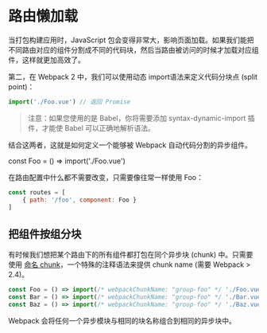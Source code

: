 # 路由懒加载

当打包构建应用时，JavaScript 包会变得非常大，影响页面加载。如果我们能把不同路由对应的组件分割成不同的代码块，然后当路由被访问的时候才加载对应组件，这样就更加高效了。

第二，在 Webpack 2 中，我们可以使用动态 import语法来定义代码分块点 (split point)：

~~~js
import('./Foo.vue') // 返回 Promise
~~~

> 注意：如果您使用的是 Babel，你将需要添加 syntax-dynamic-import 插件，才能使 Babel 可以正确地解析语法。

结合这两者，这就是如何定义一个能够被 Webpack 自动代码分割的异步组件。

const Foo = () => import('./Foo.vue')

在路由配置中什么都不需要改变，只需要像往常一样使用 Foo：

~~~js
const routes = [
    { path: '/foo', component: Foo }
]
~~~

## 把组件按组分块

有时候我们想把某个路由下的所有组件都打包在同个异步块 (chunk) 中。只需要使用 [命名 chunk](https://webpack.js.org/guides/code-splitting-require/#chunkname)，一个特殊的注释语法来提供 chunk name (需要 Webpack > 2.4)。

~~~js
const Foo = () => import(/* webpackChunkName: "group-foo" */ './Foo.vue')
const Bar = () => import(/* webpackChunkName: "group-foo" */ './Bar.vue')
const Baz = () => import(/* webpackChunkName: "group-foo" */ './Baz.vue')
~~~

Webpack 会将任何一个异步模块与相同的块名称组合到相同的异步块中。